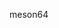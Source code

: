 <!--
 * @Author: 喵二
 * @Date: 2024-09-21 19:32:15
 * @LastEditors: 喵二
 * @LastEditTime: 2024-09-21 19:33:13
 * @FilePath: \auto_clonecode\meson64\README.md
-->
meson64